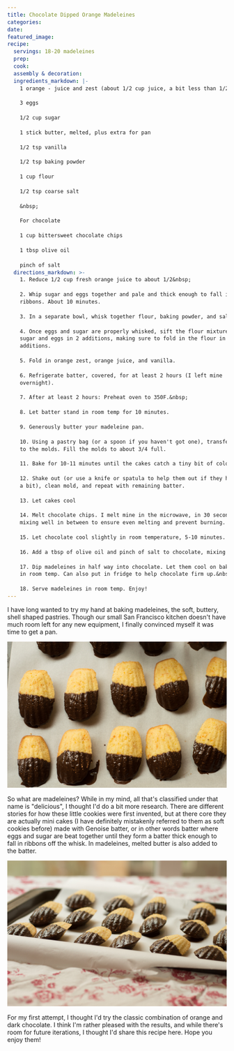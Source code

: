 ```yaml
---
title: Chocolate Dipped Orange Madeleines
categories:
date:
featured_image:
recipe:
  servings: 18-20 madeleines
  prep:
  cook:
  assembly & decoration:
  ingredients_markdown: |-
    1 orange - juice and zest (about 1/2 cup juice, a bit less than 1/2 cup zest

    3 eggs

    1/2 cup sugar

    1 stick butter, melted, plus extra for pan

    1/2 tsp vanilla

    1/2 tsp baking powder

    1 cup flour

    1/2 tsp coarse salt

    &nbsp;

    For chocolate

    1 cup bittersweet chocolate chips

    1 tbsp olive oil

    pinch of salt
  directions_markdown: >-
    1. Reduce 1/2 cup fresh orange juice to about 1/2&nbsp;

    2. Whip sugar and eggs together and pale and thick enough to fall in
    ribbons. About 10 minutes.

    3. In a separate bowl, whisk together flour, baking powder, and salt

    4. Once eggs and sugar are properly whisked, sift the flour mixture over the
    sugar and eggs in 2 additions, making sure to fold in the flour in between
    additions.

    5. Fold in orange zest, orange juice, and vanilla.

    6. Refrigerate batter, covered, for at least 2 hours (I left mine
    overnight).

    7. After at least 2 hours: Preheat oven to 350F.&nbsp;

    8. Let batter stand in room temp for 10 minutes.

    9. Generously butter your madeleine pan.

    10. Using a pastry bag (or a spoon if you haven't got one), transfer batter
    to the molds. Fill the molds to about 3/4 full.

    11. Bake for 10-11 minutes until the cakes catch a tiny bit of color.

    12. Shake out (or use a knife or spatula to help them out if they have stuck
    a bit), clean mold, and repeat with remaining batter.

    13. Let cakes cool

    14. Melt chocolate chips. I melt mine in the microwave, in 30 second bursts,
    mixing well in between to ensure even melting and prevent burning.

    15. Let chocolate cool slightly in room temperature, 5-10 minutes.

    16. Add a tbsp of olive oil and pinch of salt to chocolate, mixing well.

    17. Dip madeleines in half way into chocolate. Let them cool on baking paper
    in room temp. Can also put in fridge to help chocolate firm up.&nbsp;

    18. Serve madeleines in room temp. Enjoy!
---
```



I have long wanted to try my hand at baking madeleines, the soft, buttery, shell shaped pastries. Though our small San Francisco kitchen doesn't have much room left for any new equipment, I finally convinced myself it was time to get a pan.

![](/uploads/versions/dsc-0191---x----1504-1000x---.jpg)

So what are madeleines? While in my mind, all that's classified under that name is "delicious", I thought I'd do a bit more research. There are different stories for how these little cookies were first invented, but at there core they are actually mini cakes (I have definitely mistakenly referred to them as soft cookies before) made with Genoise batter, or in other words batter where eggs and sugar are beat together until they form a batter thick enough to fall in ribbons off the whisk. In madeleines, melted butter is also added to the batter.

![](/uploads/versions/dsc-0194---x----1504-1000x---.jpg)

For my first attempt, I thought I'd try the classic combination of orange and dark chocolate. I think I'm rather pleased with the results, and while there's room for future iterations, I thought I'd share this recipe here. Hope you enjoy them!

&nbsp;